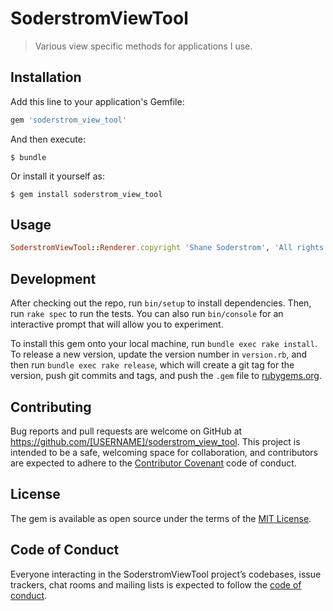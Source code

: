 # SoderstromViewTool

>Various view specific methods for applications I use.

## Installation

Add this line to your application's Gemfile:

```ruby
gem 'soderstrom_view_tool'
```

And then execute:

    $ bundle

Or install it yourself as:

    $ gem install soderstrom_view_tool

## Usage

```ruby
SoderstromViewTool::Renderer.copyright 'Shane Soderstrom', 'All rights reserved'
```

## Development

After checking out the repo, run `bin/setup` to install dependencies. Then, run `rake spec` to run the tests. You can also run `bin/console` for an interactive prompt that will allow you to experiment.

To install this gem onto your local machine, run `bundle exec rake install`. To release a new version, update the version number in `version.rb`, and then run `bundle exec rake release`, which will create a git tag for the version, push git commits and tags, and push the `.gem` file to [rubygems.org](https://rubygems.org).

## Contributing

Bug reports and pull requests are welcome on GitHub at https://github.com/[USERNAME]/soderstrom_view_tool. This project is intended to be a safe, welcoming space for collaboration, and contributors are expected to adhere to the [Contributor Covenant](http://contributor-covenant.org) code of conduct.

## License

The gem is available as open source under the terms of the [MIT License](https://opensource.org/licenses/MIT).

## Code of Conduct

Everyone interacting in the SoderstromViewTool project’s codebases, issue trackers, chat rooms and mailing lists is expected to follow the [code of conduct](https://github.com/[USERNAME]/soderstrom_view_tool/blob/master/CODE_OF_CONDUCT.md).
